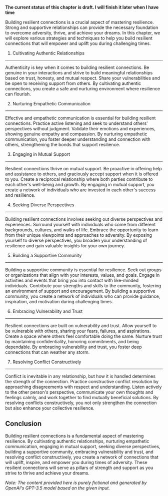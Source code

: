 **The current status of this chapter is draft. I will finish it later when I have time**

Building resilient connections is a crucial aspect of mastering resilience. Strong and supportive relationships can provide the necessary foundation to overcome adversity, thrive, and achieve your dreams. In this chapter, we will explore various strategies and techniques to help you build resilient connections that will empower and uplift you during challenging times.

1. Cultivating Authentic Relationships
--------------------------------------

Authenticity is key when it comes to building resilient connections. Be genuine in your interactions and strive to build meaningful relationships based on trust, honesty, and mutual respect. Share your vulnerabilities and be open to receiving support from others. By cultivating authentic connections, you create a safe and nurturing environment where resilience can flourish.

2. Nurturing Empathetic Communication
-------------------------------------

Effective and empathetic communication is essential for building resilient connections. Practice active listening and seek to understand others' perspectives without judgment. Validate their emotions and experiences, showing genuine empathy and compassion. By nurturing empathetic communication, you foster deeper understanding and connection with others, strengthening the bonds that support resilience.

3. Engaging in Mutual Support
-----------------------------

Resilient connections thrive on mutual support. Be proactive in offering help and assistance to others, and graciously accept support when it is offered to you. Create a reciprocal relationship where both parties contribute to each other's well-being and growth. By engaging in mutual support, you create a network of individuals who are invested in each other's success and resilience.

4. Seeking Diverse Perspectives
-------------------------------

Building resilient connections involves seeking out diverse perspectives and experiences. Surround yourself with individuals who come from different backgrounds, cultures, and walks of life. Embrace the opportunity to learn from their unique viewpoints and approaches to adversity. By exposing yourself to diverse perspectives, you broaden your understanding of resilience and gain valuable insights for your own journey.

5. Building a Supportive Community
----------------------------------

Building a supportive community is essential for resilience. Seek out groups or organizations that align with your interests, values, and goals. Engage in activities and events that bring you into contact with like-minded individuals. Contribute your strengths and skills to the community, fostering an environment of support and encouragement. By building a supportive community, you create a network of individuals who can provide guidance, inspiration, and motivation during challenging times.

6. Embracing Vulnerability and Trust
------------------------------------

Resilient connections are built on vulnerability and trust. Allow yourself to be vulnerable with others, sharing your fears, failures, and aspirations. Create a space where others feel comfortable doing the same. Nurture trust by maintaining confidentiality, honoring commitments, and being dependable. By embracing vulnerability and trust, you foster deep connections that can weather any storm.

7. Resolving Conflict Constructively
------------------------------------

Conflict is inevitable in any relationship, but how it is handled determines the strength of the connection. Practice constructive conflict resolution by approaching disagreements with respect and understanding. Listen actively to the other person's perspective, communicate your own thoughts and feelings calmly, and work together to find mutually beneficial solutions. By resolving conflicts constructively, you not only strengthen the connection but also enhance your collective resilience.

Conclusion
----------

Building resilient connections is a fundamental aspect of mastering resilience. By cultivating authentic relationships, nurturing empathetic communication, engaging in mutual support, seeking diverse perspectives, building a supportive community, embracing vulnerability and trust, and resolving conflict constructively, you create a network of connections that will uplift, inspire, and empower you during times of adversity. These resilient connections will serve as pillars of strength and support as you strive to thrive and achieve your dreams.

*Note: The content provided here is purely fictional and generated by OpenAI's GPT-3.5 model based on the given input.*

